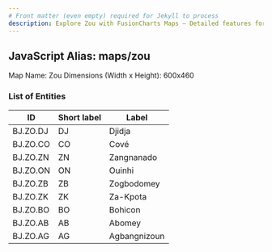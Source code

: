 ```yaml
---
# Front matter (even empty) required for Jekyll to process
description: Explore Zou with FusionCharts Maps – Detailed features for seamless integration. Try now & enhance your data visualization today! 
---
```


## JavaScript Alias: maps/zou

Map Name: Zou
Dimensions (Width x Height): 600x460

### List of Entities

ID | Short label | Label
---|---|---|
BJ.ZO.DJ|DJ|Djidja
BJ.ZO.CO|CO|Cové
BJ.ZO.ZN|ZN|Zangnanado
BJ.ZO.ON|ON|Ouinhi
BJ.ZO.ZB|ZB|Zogbodomey
BJ.ZO.ZK|ZK|Za-Kpota
BJ.ZO.BO|BO|Bohicon
BJ.ZO.AB|AB|Abomey
BJ.ZO.AG|AG|Agbangnizoun
